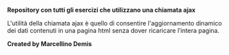 **Repository con tutti gli esercizi che utilizzano una chiamata ajax**

L'utilità della chiamata ajax è quello di consentire l'aggiornamento dinamico dei dati contenuti in una
pagina html senza dover ricaricare l’intera pagina.

**Created by Marcellino Demis**
